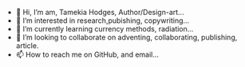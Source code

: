 - 👋 Hi, I’m am, Tamekia Hodges, Author/Design-art...
- 👀 I’m interested in research,pubishing, copywriting...
- 🌱 I’m currently learning currency methods, radiation...
- 💞️ I’m looking to collaborate on adventing, collaborating, publishing, article.
- 📫 How to reach me on GitHub, and email...

<!---
Design-art/Design-art is a ✨ special ✨ repository because its `README.md` (this file) appears on your GitHub profile.
You can click the Preview link to take a look at your changes.
--->
